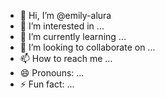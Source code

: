 - 👋 Hi, I’m @emily-alura
- 👀 I’m interested in ...
- 🌱 I’m currently learning ...
- 💞️ I’m looking to collaborate on ...
- 📫 How to reach me ...
- 😄 Pronouns: ...
- ⚡ Fun fact: ...

<!---
emily-alura/emily-alura is a ✨ special ✨ repository because its `README.md` (this file) appears on your GitHub profile.
You can click the Preview link to take a look at your changes.
--->
